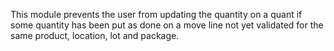 This module prevents the user from updating the quantity on a quant if some
quantity has been put as done on a move line not yet validated for the same
product, location, lot and package.

